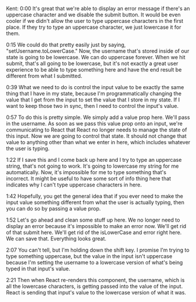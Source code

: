 Kent: 0:00 It's great that we're able to display an error message if there's an uppercase character and we disable the submit button. It would be even cooler if we didn't allow the user to type uppercase characters in the first place. If they try to type an uppercase character, we just lowercase it for them.

0:15 We could do that pretty easily just by saying, "setUsername.toLowerCase." Now, the username that's stored inside of our state is going to be lowercase. We can do uppercase forever. When we hit submit, that's all going to be lowercase, but it's not exactly a great user experience to be able to type something here and have the end result be different from what I submitted.

0:39 What we need to do is control the input value to be exactly the same thing that I have in my state, because I'm programmatically changing the value that I get from the input to set the value that I store in my state. If I want to keep those two in sync, then I need to control the input's value.

0:57 To do this is pretty simple. We simply add a value prop here. We'll pass in the username. As soon as we pass this value prop onto an input, we're communicating to React that React no longer needs to manage the state of this input. Now we are going to control that state. It should not change that value to anything other than what we enter in here, which includes whatever the user is typing.

1:22 If I save this and I come back up here and I try to type an uppercase string, that's not going to work. It's going to lowercase my string for me automatically. Now, it's impossible for me to type something that's incorrect. It might be useful to have some sort of info thing here that indicates why I can't type uppercase characters in here.

1:42 Hopefully, you get the general idea that if you ever need to make the input value something different from what the user is actually typing, then you can do so by passing a value prop.

1:52 Let's go ahead and clean some stuff up here. We no longer need to display an error because it's impossible to make an error now. We'll get rid of that submit here. We'll get rid of the isLowerCase and error right here. We can save that. Everything looks great.

2:07 You can't tell, but I'm holding down the shift key. I promise I'm trying to type something uppercase, but the value in the input isn't uppercase because I'm setting the username to a lowercase version of what's being typed in that input's value.

2:21 Then when React re-renders this component, the username, which is all the lowercase characters, is getting passed into the value of the input. React is sending that input's value to the lowercase version of what it was.


